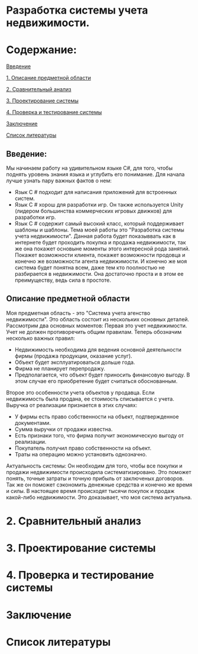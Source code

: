 # Разработка системы учета недвижимости.


# Содержание:

[Введение](#introduction)

[1. Описание предметной области](#domainDescription)

[2. Сравнительный анализ ](#existingSoftware)

[3. Проектирование системы](#Systemdesign)

[4. Проверка и тестирование системы](#Checkingandtestingthesystem)

[Заключение](#Conclusion)

[Список литературы](#Listofliterature)

<a name="introduction"/> 

## Введение:


Мы начинаем работу на удивительном языке C#, для того, чтобы поднять уровень знания языка и углубить его понимание. Для начала лучше узнать пару важных фактов о нем:
- Язык C # подходит для написания приложений для встроенных систем.
- Язык C # хорош для разработки игр. Он также используется Unity (лидером большинства коммерческих игровых движков) для разработки игр.
- Язык C # содержит самый высокий класс, который поддерживает шаблоны и шаблоны.
Тема моей работы это "Разработка системы учета недвижимости". Данная работа будет показыввать как в интернете будет проходить покупка и продажа недвижимости, так же она покажет основыне моменты этого интересной рода занятий.
Покажет возможности клиента, покажет возможности продовца и конечно же возможности агента недвижимости. И конечно же моя система будет понятна всем, даже тем кто поолностью не разбирается в недвижимости. Она достаточно проста и в этом ее преимуществу, ведь сила в простоте.

<a name="domainDescription"/> 
 
## Описание предметной области
Моя предметная область - это "Система учета агенство недвижимости". Это область состоит из нескольких основных деталей.
Рассмотрим два основных моментов:
Первая это учет недвижимости. Учет не должен противоречить общим правилам. Теперь обозначим несколько важных правил:
- Недвижимость необходима для ведения основной деятельности фирмы (продажа продукции, оказание услуг).
- Объект будет эксплуатироваться дольше года.
- Фирма не планирует перепродажу.
- Предполагается, что объект будет приносить финансовую выгоду. В этом случае его приобретение будет считаться обоснованным.

Второе это особенности учета объектов у продавца. Если недвижимость была продана, ее стоимость списывается с учета. 
Выручка от реализации признается в этих случаях: 
- У фирмы есть право собственности на объект, подтвержденное документами.
- Сумма выручки от продажи известна.
- Есть признаки того, что фирма получит экономическую выгоду от реализации.
- Покупатель получил право собственности на объект.
- Траты на операцию можно установить однозначно.
 
 Актуальность системы:
 Он необходим для того, чтобы все покупки и продажи недвижимости происходила систематизировано. Это поможет понять, точные затраты и точную прибыль от заключеных договоров.
 Так же он поможет сэкономить денежные средства и конечно же время и силы. В настоящее время происходят тысячи покупок и продаж какой-либо недвижимости. Это доказывает, что моя система актуальна. 

# 2. Сравнительный анализ

# 3. Проектирование системы

# 4. Проверка и тестирование системы

# Заключение

# Список литературы

